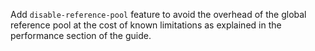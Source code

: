 Add `disable-reference-pool` feature to avoid the overhead of the global reference pool at the cost of known limitations as explained in the performance section of the guide.
